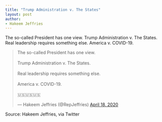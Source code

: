 ```yaml
---
title: "Trump Administration v. The States"
layout: post
author:
- Hakeem Jeffries
---
```


The so-called President has one view. Trump Administration v. The States. Real leadership requires something else. America v. COVID-19.

<blockquote class="twitter-tweet"><p lang="en" dir="ltr">The so-called President has one view.<br><br>Trump Administration v. The States.<br><br>Real leadership requires something else.<br><br>America v. COVID-19.<br><br>🇺🇸🇺🇸🇺🇸</p>&mdash; Hakeem Jeffries (@RepJeffries) <a href="https://twitter.com/RepJeffries/status/1251573029236326411?ref_src=twsrc%5Etfw">April 18, 2020</a></blockquote> <script async src="https://platform.twitter.com/widgets.js" charset="utf-8"></script>

Source: Hakeem Jeffries, via Twitter
